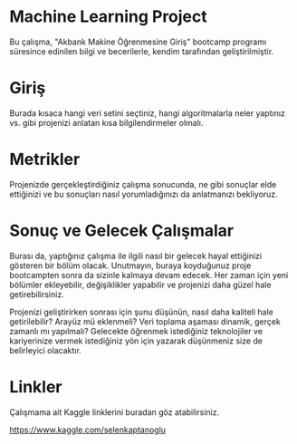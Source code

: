# Machine Learning Project
<p>Bu çalışma, "Akbank Makine Öğrenmesine Giriş" bootcamp programı süresince edinilen bilgi ve becerilerle, kendim tarafından geliştirilmiştir.</p>

<h1>Giriş</h1>
<p>Burada kısaca hangi veri setini seçtiniz, hangi algoritmalarla neler yaptınız vs. gibi projenizi anlatan kısa bilgilendirmeler olmalı.</p>

<h1>Metrikler</h1>
<p>Projenizde gerçekleştirdiğiniz çalışma sonucunda, ne gibi sonuçlar elde ettiğinizi ve bu sonuçları nasıl yorumladığınızı da anlatmanızı bekliyoruz.</p>

<h1>Sonuç ve Gelecek Çalışmalar</h1>
<p>Burası da, yaptığınız çalışma ile ilgili nasıl bir gelecek hayal ettiğinizi gösteren bir bölüm olacak. Unutmayın, buraya koyduğunuz proje bootcampten sonra da sizinle kalmaya devam edecek. Her zaman için yeni bölümler ekleyebilir, değişiklikler yapabilir ve projenizi daha güzel hale getirebilirsiniz.</p>

<p>Projenizi geliştirirken sonrası için şunu düşünün, nasıl daha kaliteli hale getirilebilir? Arayüz mü eklenmeli? Veri toplama aşaması dinamik, gerçek zamanlı mı yapılmalı? Gelecekte öğrenmek istediğiniz teknolojiler ve kariyerinize vermek istediğiniz yön için yazarak düşünmeniz size de belirleyici olacaktır.</p>

<h1>Linkler</h1>
<p>Çalışmama ait Kaggle linklerini buradan göz atabilirsiniz.</p>

<a href="https://www.kaggle.com/selenkaptanoglu">https://www.kaggle.com/selenkaptanoglu</a>
